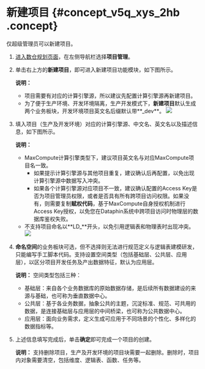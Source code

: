 # 新建项目 {#concept_v5q_xys_2hb .concept}

仅超级管理员可以新建项目。

1.  [进入数仓规划页面](cn.zh-CN/用户指南/数仓规划/数仓规划概述.md#section_w3j_zf1_hhb)，在左侧导航栏选择**项目管理**。
2.  单击右上方的**新建项目**，即可进入新建项目功能模块，如下图所示。

    **说明：** 

    -   项目需要有对应的计算引擎源，所以建议先配置计算引擎源再新建项目。
    -   为了便于生产环境、开发环境隔离，生产开发模式下，**新建项目**默认生成两个业务板块，开发环境项目英文名后缀默认带**\_dev**。
    ![](http://static-aliyun-doc.oss-cn-hangzhou.aliyuncs.com/assets/img/149036/155738199641428_zh-CN.png)

3.  填入项目（生产及开发环境）对应的计算引擎源、中文名、英文名以及描述信息，如下图所示。

    **说明：** 

    -   MaxCompute计算引擎类型下，建议项目英文名与对应MaxCompute项目名一致。
        -   如果提示计算引擎源与其他项目重复，建议确认后再配置，以免出现计算引擎源中数据写入冲突。
        -   如果各个计算引擎源对应项目不一致，建议确认配置的Access Key是否为项目管理员权限，或者是否具有所有跨项目访问权限。如果没有，则需要复制**赋权代码**，基于MaxCompute自身授权机制进行Access Key授权，以免您在Dataphin系统中跨项目访问时物理层的数据库鉴权失败。
    -   不支持项目命名以**LD\_**开头，以免引用逻辑表和物理表时出现冲突。
    ![](http://static-aliyun-doc.oss-cn-hangzhou.aliyuncs.com/assets/img/149036/155738199641429_zh-CN.png)

4.  **命名空间**的业务板块可选，但不选择则无法进行规范定义与逻辑表建模研发，只能编写手工脚本代码。支持设置空间类型（包括基础层、公共层、应用层），以区分项目开发任务及产出数据特征，默认为应用层。

    **说明：** 空间类型包括三种：

    -   基础层：来自各个业务数据库的原始数据存储，是后续所有数据建设的来源与基础，也可称为垂直数据中心。
    -   公共层：基于各业务数据，抽象公共的主题，沉淀标准、规范、可共用的数据，是连接基础层与应用层的中间桥梁，也可称为公共数据中心。
    -   应用层：面向业务需求，定义生成可应用于不同场景的个性化、多样化的数据指标等。
5.  上述信息填写完成后，单击**确定**即可完成一个项目的创建。

    **说明：** 支持删除项目，生产及开发环境的项目块需要一起删除。删除时，项目内对象需要清空，包括维度、逻辑表、函数、任务等。



